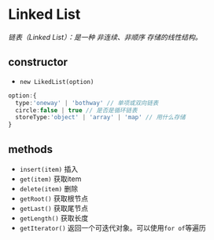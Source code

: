 # Linked List    
 

*链表（Linked List）：是一种 非连续、非顺序 存储的线性结构。*  


## constructor

* `new LikedList(option)`  

```ts
option:{
  type:'oneway' | 'bothway' // 单项或双向链表  
  circle:false | true // 是否是循环链表
  storeType:'object' | 'array' | 'map' // 用什么存储
}
```  

## methods  

* `insert(item)`   插入
* `get(item)`    获取item
* `delete(item)`  删除
* `getRoot()`   获取根节点
* `getLast()`  获取尾节点
* `getLength()`  获取长度
* `getIterator()` 返回一个可迭代对象。可以使用`for of`等遍历


